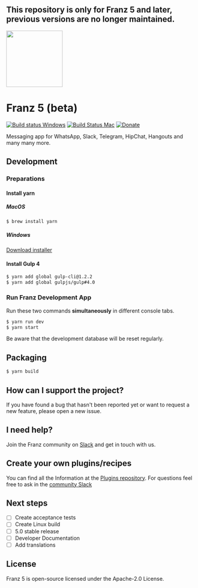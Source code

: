 **This repository is only for Franz 5 and later, previous versions are no longer maintained.**
---

<img src="./build-helpers/images/icon.png" alt="" width="150"/>

# Franz 5 (beta)
[![Build status Windows](https://ci.appveyor.com/api/projects/status/9yman4ye19x4274o/branch/master?svg=true)](https://ci.appveyor.com/project/adlk/franz/branch/master)
 [![Build Status Mac](https://travis-ci.org/meetfranz/franz.svg?branch=master)](https://travis-ci.org/meetfranz/franz) [![Donate](https://img.shields.io/badge/Donate-PayPal-green.svg)](http://meetfranz.com/payment.html)

Messaging app for WhatsApp, Slack, Telegram, HipChat, Hangouts and many many more.


## Development

### Preparations
#### Install yarn
##### MacOS
```bash
$ brew install yarn
```
##### Windows
[Download installer](https://yarnpkg.com/latest.msi)

#### Install Gulp 4
```bash
$ yarn add global gulp-cli@1.2.2
$ yarn add global gulpjs/gulp#4.0
```


### Run Franz Development App
Run these two commands __simultaneously__ in different console tabs.

```bash
$ yarn run dev
$ yarn start
```
Be aware that the development database will be reset regularly.

## Packaging
```bash
$ yarn build
```

## How can I support the project?
If you have found a bug that hasn't been reported yet or want to request a new feature, please open a new issue.

## I need help?
Join the Franz community on [Slack](http://slack.franz.im) and get in touch with us.

## Create your own plugins/recipes
You can find all the Information at the [Plugins repository](https://github.com/meetfranz/plugins).
For questions feel free to ask in the [community Slack](http://slack.franz.im) 

## Next steps
- [ ] Create acceptance tests
- [ ] Create Linux build
- [ ] 5.0 stable release
- [ ] Developer Documentation
- [ ] Add translations

## License
Franz 5 is open-source licensed under the Apache-2.0 License.
